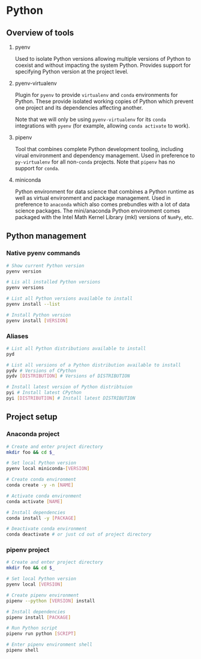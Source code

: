 # Python

## Overview of tools

1. pyenv

    Used to isolate Python versions allowing multiple versions of Python to coexist and without impacting the system Python. Provides support for specifying Python version at the project level.

2. pyenv-virtualenv

    Plugin for `pyenv` to provide `virtualenv` and `conda` environments for Python. These provide isolated working copies of Python which prevent one project and its dependencies affecting another.

    Note that we will only be using `pyenv-virtualenv` for its `conda` integrations with `pyenv` (for example, allowing `conda activate` to work).

3. pipenv

    Tool that combines complete Python development tooling, including virual environment and dependency management. Used in preference to `py-virtualenv` for all non-`conda` projects. Note that `pipenv` has no support for `conda`.

4. miniconda

    Python environment for data science that combines a Python runtime as well as virtual environment and package management. Used in preference to `anaconda` which also comes prebundles with a lot of data science packages. The mini/anaconda Python environment comes packaged with the Intel Math Kernel Library (mkl) versions of `NumPy`, etc.

## Python management

### Native pyenv commands

```sh
# Show current Python version
pyenv version

# Lis all installed Python versions
pyenv versions

# List all Python versions available to install
pyenv install --list

# Install Python version
pyenv install [VERSION]
```

### Aliases

```sh
# List all Python distributions available to install
pyd

# List all versions of a Python distribution available to install
pydv # Versions of CPython
pydv [DISTRIBUTION] # Versions of DISTRIBUTION

# Install latest version of Python distribtuion
pyi # Install latest CPython
pyi [DISTRIBUTION] # Install latest DISTRIBUTION
```

## Project setup

### Anaconda project

```sh
# Create and enter project directory
mkdir foo && cd $_

# Set local Python version
pyenv local miniconda-[VERSION]

# Create conda environment
conda create -y -n [NAME]

# Activate conda environment
conda activate [NAME]

# Install dependencies
conda install -y [PACKAGE]

# Deactivate conda environment
conda deactivate # or just cd out of project directory
```

### pipenv project

```sh
# Create and enter project directory
mkdir foo && cd $_

# Set local Python version
pyenv local [VERSION]

# Create pipenv environment
pipenv --python [VERSION] install

# Install dependencies
pipenv install [PACKAGE]

# Run Python script
pipenv run python [SCRIPT]

# Enter pipenv environment shell
pipenv shell

```













